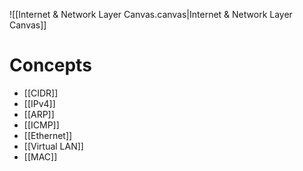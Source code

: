 ![[Internet & Network Layer Canvas.canvas|Internet & Network Layer Canvas]]
# Concepts

- [[CIDR]]
- [[IPv4]]
- [[ARP]]
- [[ICMP]]
- [[Ethernet]]
- [[Virtual LAN]]
- [[MAC]]
